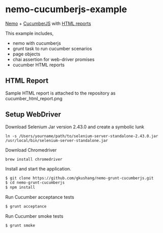 # nemo-cucumberjs-example

[Nemo][1] + [CucumberJS][2] with [HTML reports][3]

This example includes,
 * nemo with cucumberjs
 * grunt task to run cucumber scenarios
 * page objects
 * chai assertion for web-driver promises
 * cucumber HTML reports

## HTML Report

Sample HTML report is attached to the repository as cucumber_html_report.png

## Setup WebDriver

Download Selenium Jar version 2.43.0 and create a symbolic lunk

``` shell
ln -s /Users/yourname/path/to/selenium-server-standalone-2.43.0.jar /usr/local/bin/selenium-server-standalone.jar
```

Download Chromedriver
``` shell
brew install chromedriver
```

Install and start the application.

```bash
$ git clone https://github.com/gkushang/nemo-grunt-cucumberjs.git
$ cd nemo-grunt-cucumberjs
$ npm install
```

Run Cucumber acceptance tests

```bash
$ grunt acceptance
```

Run Cucumber smoke tests

```bash
$ grunt smoke
```

[1]: https://github.com/paypal/nemo "nemo"
[2]: https://github.com/cucumber/cucumber-js "cucumber.js"
[3]: https://github.com/mavdi/grunt-cucumberjs "HTML reports"
